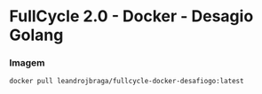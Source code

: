 # FullCycle 2.0 - Docker - Desagio Golang

### Imagem
```
docker pull leandrojbraga/fullcycle-docker-desafiogo:latest
```
